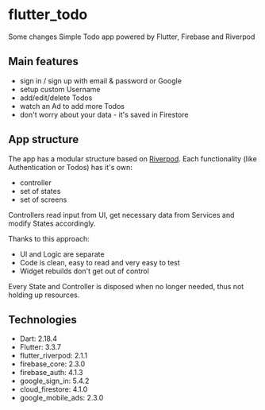 # flutter_todo

Some changes
Simple Todo app powered by Flutter, Firebase and Riverpod

## Main features
- sign in / sign up with email & password or Google
- setup custom Username
- add/edit/delete Todos
- watch an Ad to add more Todos
- don't worry about your data - it's saved in Firestore
 

## App structure
The app has a modular structure based on [Riverpod](https://github.com/rrousselGit/riverpod). Each functionality (like Authentication or Todos) has it's own:
- controller
- set of states
- set of screens

Controllers read input from UI, get necessary data from Services and modify States accordingly.

Thanks to this approach:
- UI and Logic are separate
- Code is clean, easy to read and very easy to test
- Widget rebuilds don't get out of control

Every State and Controller is disposed when no longer needed, thus not holding up resources.

## Technologies
- Dart: 2.18.4
- Flutter: 3.3.7
- flutter_riverpod: 2.1.1
- firebase_core: 2.3.0
- firebase_auth: 4.1.3
- google_sign_in: 5.4.2
- cloud_firestore: 4.1.0
- google_mobile_ads: 2.3.0
